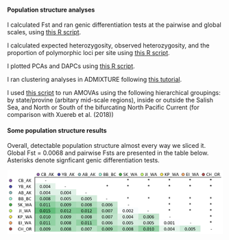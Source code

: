 #### Population structure analyses

I calculated Fst and ran genic differentiation tests at the pairwise and global scales, using [this R script](https://github.com/nclowell/SeaCukes/blob/master/3_pop_structure_analyses/FST_and_genic_diff_tests.R).

I calculated expected heterozygosity, observed heterozygosity, and the proportion of polymorphic loci per site using [this R script](https://github.com/nclowell/SeaCukes/blob/master/3_pop_structure_analyses/get_He_Ho_propPolym_fromGP.R).

I plotted PCAs and DAPCs using [this R script](https://github.com/nclowell/SeaCukes/blob/master/3_pop_structure_analyses/PCA_and_DAPC.R).

I ran clustering analyses in ADMIXTURE following [this tutorial](https://speciationgenomics.github.io/ADMIXTURE/).

I used [this script](https://github.com/nclowell/RAD_sea_cucumbers/blob/master/3_pop_structure_analyses/amova.R) to run AMOVAs using the following hierarchical groupings: by state/provine (arbitary mid-scale regions), inside or outside the Salish Sea, and North or South of the bifurcating North Pacific Current (for comparison with Xuereb et al. (2018))

#### Some population structure results

Overall, detectable population structure almost every way we sliced it. Global Fst = 0.0068 and pairwise Fsts are presented in the table below. Asterisks denote signficant genic differentiation tests.

![fst](https://github.com/nclowell/RAD_sea_cucumbers/blob/master/imgs/pairwise_fst_table.PNG?raw=true)
